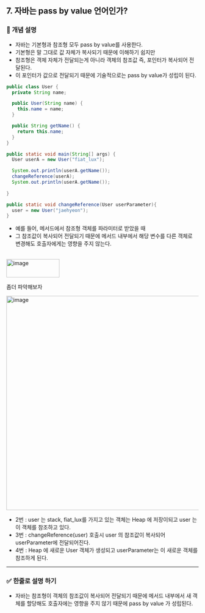 ## 7. 자바는 pass by value 언어인가?

### 🧠 개념 설명

- 자바는 기본형과 참조형 모두 pass by value를 사용한다.
- 기본형은 말 그대로 값 자체가 복사되기 때문에 이해하기 쉽지만
- 참조형은 객체 자체가 전달되는게 아니라 객체의 참조값 즉, 포인터가 복사되어 전달된다.
- 이 포인터가 값으로 전달되기 때문에 기술적으로는 pass by value가 성립이 된다.


```java
public class User {
  private String name;

  public User(String name) {
    this.name = name;
  }

  public String getName() {
    return this.name;
  }
}

public static void main(String[] args) {
  User userA = new User("fiat_lux");

  System.out.println(userA.getName());
  changeReference(userA);
  System.out.println(userA.getName());
  
}

public static void changeReference(User userParameter){
  user = new User("jaehyeon");
}
```
- 예를 들어, 메서드에서 참조형 객체를 파라미터로 받았을 때
- 그 참조값이 복사되어 전달되기 때문에 메서드 내부에서 해당 변수를 다른 객체로 변경해도 호출자에게는 영향을 주지 않는다.
<br/>

<img width="139" height="48" alt="image" src="https://github.com/user-attachments/assets/e73446bd-3cc2-43e7-b20b-85277c55e9d3" />

좀더 파악해보자 

<img width="968" height="560" alt="image" src="https://github.com/user-attachments/assets/cf6feae2-b3c5-40d0-a3ba-40d01ec27fe4" />

- 2번 : user 는 stack, fiat_lux를 가지고 있는 객체는 Heap 에 저장이되고 user 는 이 객체를 참조하고 있다.
- 3번 : changeReference(user) 호출시 user 의 참조값이 복사되어 userParameter에 전달되어진다.
- 4번 : Heap 에 새로운 User 객체가 생성되고 userParameter는 이 새로운 객체를 참조하게 된다.

---
### ✅ 한줄로 설명 하기

- 자바는 참조형이 객체의 참조값이 복사되어 전달되기 때문에 메서드 내부에서 새 객체를 할당해도 호출자에는 영향을 주지 않기 때문에 pass by value 가 성립된다.

